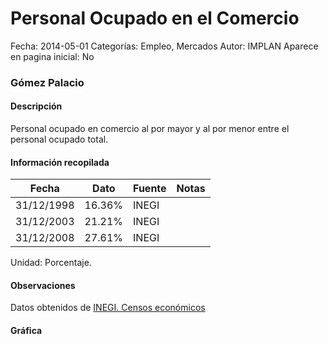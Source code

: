 Personal Ocupado en el Comercio
=====

Fecha: 2014-05-01
Categorías: Empleo, Mercados
Autor: IMPLAN
Aparece en pagina inicial: No

### Gómez Palacio

#### Descripción

Personal ocupado en comercio al por mayor y al por menor entre el personal ocupado total.

<!-- break -->

#### Información recopilada

<table class="table table-hover table-bordered matriz">
  <thead>
    <tr><th>Fecha</th><th>Dato</th><th>Fuente</th><th>Notas</th></tr>
  </thead>
  <tbody>
    <tr><td class="centrado">31/12/1998</td><td class="derecha">16.36%</td><td>INEGI</td><td></td></tr>
    <tr><td class="centrado">31/12/2003</td><td class="derecha">21.21%</td><td>INEGI</td><td></td></tr>
    <tr><td class="centrado">31/12/2008</td><td class="derecha">27.61%</td><td>INEGI</td><td></td></tr>
  </tbody>
</table>

Unidad: Porcentaje.

#### Observaciones

Datos obtenidos de [INEGI. Censos económicos](http://www3.inegi.org.mx/sistemas/saic/)

#### Gráfica

<div id="Morrismtihrwic" class="grafica"></div>
  <script>
  new Morris.Line({
    element: 'Morrismtihrwic',
    data: [
      { fecha: '1998-12-31', dato: 16.3600 },
      { fecha: '2003-12-31', dato: 21.2100 },
      { fecha: '2008-12-31', dato: 27.6120 }
    ],
    xkey: 'fecha',
    ykeys: ['dato'],
    labels: ['Dato'],
    lineColors: ['#FF5B02'],
    xLabelFormat: function(d) {
      return d.getDate()+'/'+(d.getMonth()+1)+'/'+d.getFullYear();
    },
    dateFormat: function (ts) {
      var d = new Date(ts);
      return d.getDate() + '/' + (d.getMonth() + 1) + '/' + d.getFullYear();
    }
  });
  </script>
